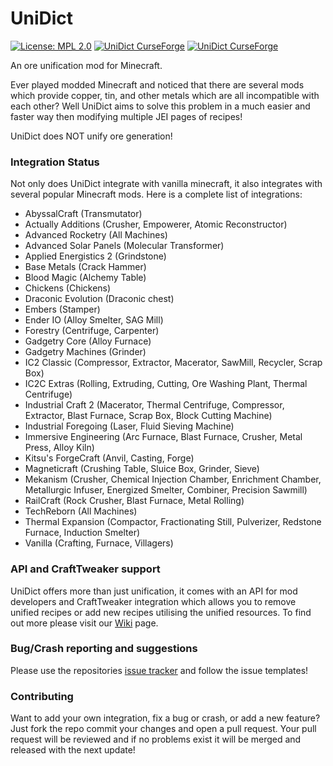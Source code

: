 # UniDict 

[![License: MPL 2.0](https://img.shields.io/badge/License-MPL%202.0-brightgreen.svg)](https://opensource.org/licenses/MPL-2.0)
[![UniDict CurseForge](http://cf.way2muchnoise.eu/full_244258_downloads.svg)](https://minecraft.curseforge.com/projects/unidict)
[![UniDict CurseForge](http://cf.way2muchnoise.eu/versions/244258.svg)](https://minecraft.curseforge.com/projects/unidict)

An ore unification mod for Minecraft.

Ever played modded Minecraft and noticed that there are several mods which provide copper, tin, and other metals which are all incompatible with each other? Well UniDict aims to solve this problem in a much easier and faster way then modifying multiple JEI pages of recipes!

UniDict does NOT unify ore generation!

### Integration Status
Not only does UniDict integrate with vanilla minecraft, it also integrates with several popular Minecraft mods. Here is a complete list of integrations:

- AbyssalCraft (Transmutator)
- Actually Additions (Crusher, Empowerer, Atomic Reconstructor)
- Advanced Rocketry (All Machines)
- Advanced Solar Panels (Molecular Transformer)
- Applied Energistics 2 (Grindstone)
- Base Metals (Crack Hammer)
- Blood Magic (Alchemy Table)
- Chickens (Chickens)
- Draconic Evolution (Draconic chest)
- Embers (Stamper)
- Ender IO (Alloy Smelter, SAG Mill)
- Forestry (Centrifuge, Carpenter)
- Gadgetry Core (Alloy Furnace)
- Gadgetry Machines (Grinder)
- IC2 Classic (Compressor, Extractor, Macerator, SawMill, Recycler, Scrap Box)
- IC2C Extras (Rolling, Extruding, Cutting, Ore Washing Plant, Thermal Centrifuge)
- Industrial Craft 2 (Macerator, Thermal Centrifuge, Compressor, Extractor, Blast Furnace, Scrap Box, Block Cutting Machine)
- Industrial Foregoing (Laser, Fluid Sieving Machine)
- Immersive Engineering (Arc Furnace, Blast Furnace, Crusher, Metal Press, Alloy Kiln)
- Kitsu's ForgeCraft (Anvil, Casting, Forge)
- Magneticraft (Crushing Table, Sluice Box, Grinder, Sieve)
- Mekanism (Crusher, Chemical Injection Chamber, Enrichment Chamber, Metallurgic Infuser, Energized Smelter, Combiner, Precision Sawmill)
- RailCraft (Rock Crusher, Blast Furnace, Metal Rolling)
- TechReborn (All Machines)
- Thermal Expansion (Compactor, Fractionating Still, Pulverizer, Redstone Furnace, Induction Smelter)
- Vanilla (Crafting, Furnace, Villagers)

### API and CraftTweaker support
UniDict offers more than just unification, it comes with an API for mod developers and CraftTweaker integration which allows you to remove unified recipes or add new recipes utilising the unified resources. To find out more please visit our [Wiki](https://github.com/WanionCane/UniDict/wiki) page.

### Bug/Crash reporting and suggestions
Please use the repositories [issue tracker](https://github.com/WanionCane/UniDict/issues?q=is%3Aissue+is%3Aopen+sort%3Aupdated-desc) and follow the issue templates!

### Contributing
Want to add your own integration, fix a bug or crash, or add a new feature? Just fork the repo commit your changes and open a pull request. Your pull request will be reviewed and if no problems exist it will be merged and released with the next update! 